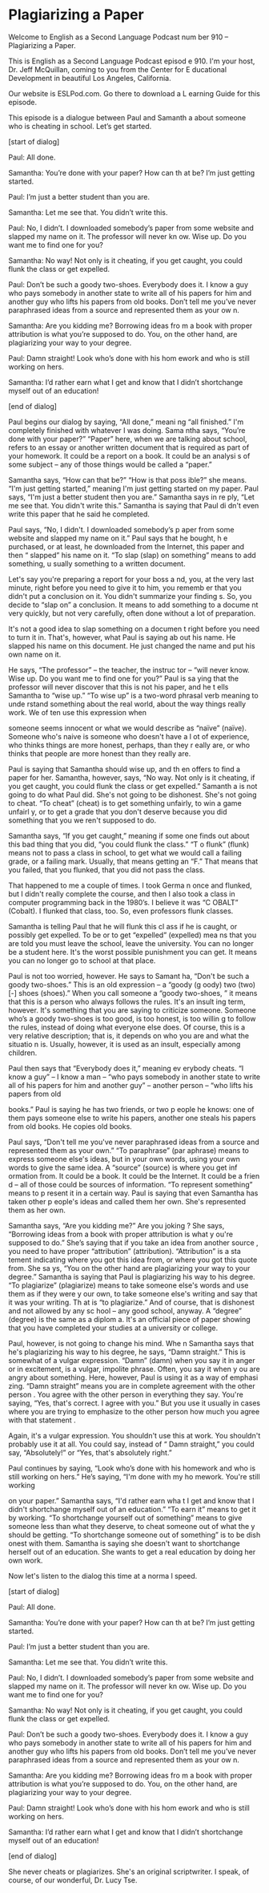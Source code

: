 # Plagiarizing a Paper

Welcome to English as a Second Language Podcast num ber 910 – Plagiarizing a Paper.

This is English as a Second Language Podcast episod e 910. I'm your host, Dr. Jeff McQuillan, coming to you from the Center for E ducational Development in beautiful Los Angeles, California.

Our website is ESLPod.com. Go there to download a L earning Guide for this episode.

This episode is a dialogue between Paul and Samanth a about someone who is cheating in school. Let’s get started.

[start of dialog]

Paul:  All done.

Samantha:  You’re done with your paper?  How can th at be?  I’m just getting started.

Paul:  I’m just a better student than you are.

Samantha:  Let me see that.  You didn’t write this.

Paul:  No, I didn’t.  I downloaded somebody’s paper  from some website and slapped my name on it.  The professor will never kn ow.  Wise up.  Do you want me to find one for you?

Samantha:  No way!  Not only is it cheating, if you  get caught, you could flunk the class or get expelled.

Paul:  Don’t be such a goody two-shoes.  Everybody does it.  I know a guy who pays somebody in another state to write all of his papers for him and another guy who lifts his papers from old books.  Don’t tell me  you’ve never paraphrased ideas from a source and represented them as your ow n.

Samantha:  Are you kidding me?  Borrowing ideas fro m a book with proper attribution is what you’re supposed to do.  You, on  the other hand, are plagiarizing your way to your degree.

Paul:  Damn straight!  Look who’s done with his hom ework and who is still working on hers.

Samantha:  I’d rather earn what I get and know that  I didn’t shortchange myself out of an education!

[end of dialog]

Paul begins our dialog by saying, “All done,” meani ng “all finished.” I'm completely finished with whatever I was doing. Sama ntha says, “You’re done with your paper?” “Paper” here, when we are talking  about school, refers to an essay or another written document that is required as part of your homework. It could be a report on a book. It could be an analysi s of some subject – any of those things would be called a “paper.”

Samantha says, “How can that be?” “How is that poss ible?” she means. “I'm just getting started,” meaning I'm just getting started on my paper. Paul says, “I'm just a better student then you are.” Samantha says in re ply, “Let me see that. You didn't write this.” Samantha is saying that Paul di dn't even write this paper that he said he completed.

Paul says, “No, I didn't. I downloaded somebody’s p aper from some website and slapped my name on it.” Paul says that he bought, h e purchased, or at least, he downloaded from the Internet, this paper and then “ slapped” his name on it. “To slap (slap) on something” means to add something, u sually something to a written document.

Let's say you're preparing a report for your boss a nd, you, at the very last minute, right before you need to give it to him, you rememb er that you didn't put a conclusion on it. You didn't summarize your finding s. So, you decide to “slap on” a conclusion. It means to add something to a docume nt very quickly, but not very carefully, often done without a lot of preparation.

It's not a good idea to slap something on a documen t right before you need to turn it in. That's, however, what Paul is saying ab out his name. He slapped his name on this document. He just changed the name and  put his own name on it.

He says, “The professor” – the teacher, the instruc tor – “will never know. Wise up. Do you want me to find one for you?” Paul is sa ying that the professor will never discover that this is not his paper, and he t ells Samantha to “wise up.” “To wise up” is a two-word phrasal verb meaning to unde rstand something about the real world, about the way things really work. We of ten use this expression when

someone seems innocent or what we would describe as  “naïve” (naïve). Someone who's naive is someone who doesn't have a l ot of experience, who thinks things are more honest, perhaps, than they r eally are, or who thinks that people are more honest than they really are.

Paul is saying that Samantha should wise up, and th en offers to find a paper for her. Samantha, however, says, “No way. Not only is it cheating, if you get caught, you could flunk the class or get expelled.” Samanth a is not going to do what Paul did. She's not going to be dishonest. She's not going to cheat. “To cheat” (cheat) is to get something unfairly, to win a game unfairl y, or to get a grade that you don't deserve because you did something that you we ren't supposed to do.

Samantha says, “If you get caught,” meaning if some one finds out about this bad thing that you did, “you could flunk the class.” “T o flunk” (flunk) means not to pass a class in school, to get what we would call a  failing grade, or a failing mark. Usually, that means getting an “F.” That means that  you failed, that you flunked, that you did not pass the class.

That happened to me a couple of times. I took Germa n once and flunked, but I didn't really complete the course, and then I also took a class in computer programming back in the 1980’s. I believe it was “C OBALT” (Cobalt). I flunked that class, too. So, even professors flunk classes.

Samantha is telling Paul that he will flunk this cl ass if he is caught, or possibly get expelled. To be or to get “expelled” (expelled) mea ns that you are told you must leave the school, leave the university. You can no longer be a student here. It's the worst possible punishment you can get. It means  you can no longer go to school at that place.

Paul is not too worried, however. He says to Samant ha, “Don't be such a goody two-shoes.” This is an old expression – a “goody (g oody) two (two) [-] shoes (shoes).” When you call someone a “goody two-shoes, ” it means that this is a person who always follows the rules. It's an insult ing term, however. It's something that you are saying to criticize someone.  Someone who’s a goody two-shoes is too good, is too honest, is too willin g to follow the rules, instead of doing what everyone else does. Of course, this is a  very relative description; that is, it depends on who you are and what the situatio n is. Usually, however, it is used as an insult, especially among children.

Paul then says that “Everybody does it,” meaning ev erybody cheats. “I know a guy” – I know a man – “who pays somebody in another  state to write all of his papers for him and another guy” – another person – “who lifts his papers from old

books.” Paul is saying he has two friends, or two p eople he knows: one of them pays someone else to write his papers, another one steals his papers from old books. He copies old books.

Paul says, “Don't tell me you've never paraphrased ideas from a source and represented them as your own.” “To paraphrase” (par aphrase) means to express someone else's ideas, but in your own words, using your own words to give the same idea. A “source” (source) is where you get inf ormation from. It could be a book. It could be the Internet. It could be a frien d – all of those could be sources of information. “To represent something” means to p resent it in a certain way. Paul is saying that even Samantha has taken other p eople's ideas and called them her own. She's represented them as her own.

Samantha says, “Are you kidding me?” Are you joking ? She says, “Borrowing ideas from a book with proper attribution is what y ou're supposed to do.” She’s saying that if you take an idea from another source , you need to have proper “attribution” (attribution). “Attribution” is a sta tement indicating where you got this idea from, or where you got this quote from. She sa ys, “You on the other hand are plagiarizing your way to your degree.” Samantha  is saying that Paul is plagiarizing his way to his degree. “To plagiarize”  (plagiarize) means to take someone else's words and use them as if they were y our own, to take someone else's writing and say that it was your writing. Th at is “to plagiarize.” And of course, that is dishonest and not allowed by any sc hool – any good school, anyway. A “degree” (degree) is the same as a diplom a. It's an official piece of paper showing that you have completed your studies at a university or college.

Paul, however, is not going to change his mind. Whe n Samantha says that he's plagiarizing his way to his degree, he says, “Damn straight.” This is somewhat of a vulgar expression. “Damn” (damn) when you say it in anger or in excitement, is a vulgar, impolite phrase. Often, you say it when y ou are angry about something. Here, however, Paul is using it as a way of emphasi zing. “Damn straight” means you are in complete agreement with the other person . You agree with the other person in everything they say. You're saying, “Yes,  that's correct. I agree with you.” But you use it usually in cases where you are  trying to emphasize to the other person how much you agree with that statement .

Again, it's a vulgar expression. You shouldn't use this at work. You shouldn't probably use it at all. You could say, instead of “ Damn straight,” you could say, “Absolutely!” or “Yes, that's absolutely right.”

Paul continues by saying, “Look who’s done with his  homework and who is still working on hers.” He’s saying, “I'm done with my ho mework. You're still working

on your paper.” Samantha says, “I'd rather earn wha t I get and know that I didn't shortchange myself out of an education.” “To earn it” means to get it by working. “To shortchange yourself out of something” means to  give someone less than what they deserve, to cheat someone out of what the y should be getting. “To shortchange someone out of something” is to be dish onest with them. Samantha is saying she doesn't want to shortchange herself  out of an education. She wants to get a real education by doing her own work.

Now let's listen to the dialog this time at a norma l speed.

[start of dialog]

Paul:  All done.

Samantha:  You’re done with your paper?  How can th at be?  I’m just getting started.

Paul:  I’m just a better student than you are.

Samantha:  Let me see that.  You didn’t write this.

Paul:  No, I didn’t.  I downloaded somebody’s paper  from some website and slapped my name on it.  The professor will never kn ow.  Wise up.  Do you want me to find one for you?

Samantha:  No way!  Not only is it cheating, if you  get caught, you could flunk the class or get expelled.

Paul:  Don’t be such a goody two-shoes.  Everybody does it.  I know a guy who pays somebody in another state to write all of his papers for him and another guy who lifts his papers from old books.  Don’t tell me  you’ve never paraphrased ideas from a source and represented them as your ow n.

Samantha:  Are you kidding me?  Borrowing ideas fro m a book with proper attribution is what you’re supposed to do.  You, on  the other hand, are plagiarizing your way to your degree.

Paul:  Damn straight!  Look who’s done with his hom ework and who is still working on hers.

Samantha:  I’d rather earn what I get and know that  I didn’t shortchange myself out of an education!

 [end of dialog]

She never cheats or plagiarizes. She's an original scriptwriter. I speak, of course, of our wonderful, Dr. Lucy Tse.


